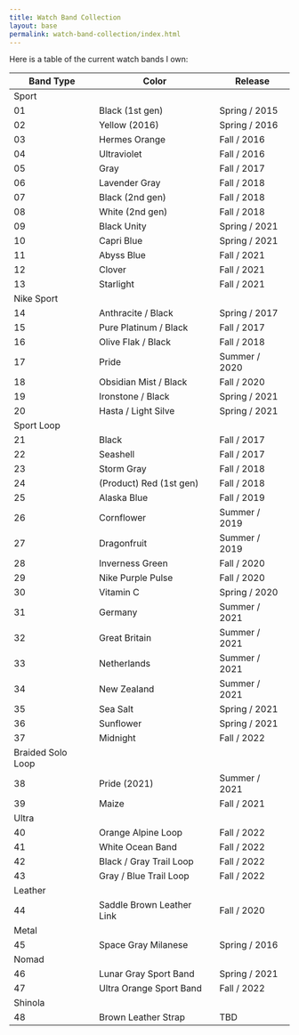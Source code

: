 ```yaml
---
title: Watch Band Collection
layout: base
permalink: watch-band-collection/index.html
---
```


Here is a table of the current watch bands I own:

| Band Type         | Color                     | Release       |
|-------------------|---------------------------|---------------|
| Sport             |
| 01                | Black (1st gen)           | Spring / 2015 |
| 02                | Yellow (2016)             | Spring / 2016 |
| 03                | Hermes Orange             | Fall / 2016   |
| 04                | Ultraviolet               | Fall / 2016   |
| 05                | Gray                      | Fall / 2017   |
| 06                | Lavender Gray             | Fall / 2018   |
| 07                | Black (2nd gen)           | Fall / 2018   |
| 08                | White (2nd gen)           | Fall / 2018   |
| 09                | Black Unity               | Spring / 2021 |
| 10                | Capri Blue                | Spring / 2021 |
| 11                | Abyss Blue                | Fall / 2021   |
| 12                | Clover                    | Fall / 2021   |
| 13                | Starlight                 | Fall / 2021   |
| Nike Sport        |
| 14                | Anthracite / Black        | Spring / 2017 |
| 15                | Pure Platinum / Black     | Fall / 2017   |
| 16                | Olive Flak / Black        | Fall / 2018   |
| 17                | Pride                     | Summer / 2020 |
| 18                | Obsidian Mist / Black     | Fall / 2020   |
| 19                | Ironstone / Black         | Spring / 2021 |
| 20                | Hasta / Light Silve       | Spring / 2021 |
| Sport Loop        |
| 21                | Black                     | Fall / 2017   |
| 22                | Seashell                  | Fall / 2017   |
| 23                | Storm Gray                | Fall / 2018   |
| 24                | (Product) Red (1st gen)   | Fall / 2018   |
| 25                | Alaska Blue               | Fall / 2019   |
| 26                | Cornflower                | Summer / 2019 |
| 27                | Dragonfruit               | Summer / 2019 |
| 28                | Inverness Green           | Fall / 2020   |
| 29                | Nike Purple Pulse         | Fall / 2020   |
| 30                | Vitamin C                 | Spring / 2020 |
| 31                | Germany                   | Summer / 2021 |
| 32                | Great Britain             | Summer / 2021 |
| 33                | Netherlands               | Summer / 2021 |
| 34                | New Zealand               | Summer / 2021 |
| 35                | Sea Salt                  | Spring / 2021 |
| 36                | Sunflower                 | Spring / 2021 |
| 37                | Midnight                  | Fall / 2022   |
| Braided Solo Loop |
| 38                | Pride (2021)              | Summer / 2021 |
| 39                | Maize                     | Fall / 2021   |
| Ultra             |
| 40                | Orange Alpine Loop        | Fall / 2022   |
| 41                | White Ocean Band          | Fall / 2022   |
| 42                | Black / Gray Trail Loop   | Fall / 2022   |
| 43                | Gray / Blue Trail Loop    | Fall / 2022   |
| Leather           |
| 44                | Saddle Brown Leather Link | Fall / 2020   |
| Metal             |
| 45                | Space Gray Milanese       | Spring / 2016 |
| Nomad             |
| 46                | Lunar Gray Sport Band     | Spring / 2021 |
| 47                | Ultra Orange Sport Band   | Fall / 2022   |
| Shinola           |
| 48                | Brown Leather Strap       | TBD           |
